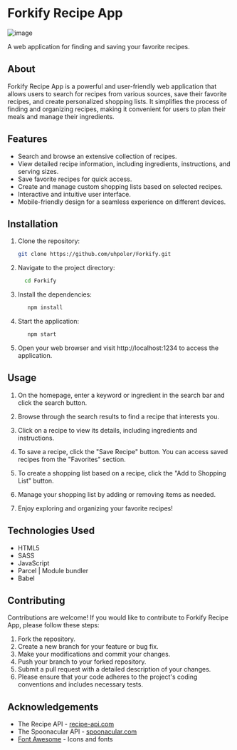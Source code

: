 # Forkify Recipe App

![image](https://github.com/user-attachments/assets/d705ae59-65f9-4ae8-9c58-ea42e49b0014)

A web application for finding and saving your favorite recipes.

## About

Forkify Recipe App is a powerful and user-friendly web application that allows users to search for recipes from various sources, save their favorite recipes, and create personalized shopping lists. It simplifies the process of finding and organizing recipes, making it convenient for users to plan their meals and manage their ingredients.

## Features

- Search and browse an extensive collection of recipes.
- View detailed recipe information, including ingredients, instructions, and serving sizes.
- Save favorite recipes for quick access.
- Create and manage custom shopping lists based on selected recipes.
- Interactive and intuitive user interface.
- Mobile-friendly design for a seamless experience on different devices.

## Installation

1. Clone the repository:
   ```bash
   git clone https://github.com/uhpoler/Forkify.git
   ```
2. Navigate to the project directory:
   ```bash
     cd Forkify
   ```
3. Install the dependencies:
   ```bash
      npm install
   ```
4. Start the application:

   ```bash
      npm start
   ```

5. Open your web browser and visit http://localhost:1234 to access the application.

## Usage

1. On the homepage, enter a keyword or ingredient in the search bar and click the search button.

2. Browse through the search results to find a recipe that interests you.

3. Click on a recipe to view its details, including ingredients and instructions.

4. To save a recipe, click the "Save Recipe" button. You can access saved recipes from the "Favorites" section.

5. To create a shopping list based on a recipe, click the "Add to Shopping List" button.

6. Manage your shopping list by adding or removing items as needed.

7. Enjoy exploring and organizing your favorite recipes!

## Technologies Used

- HTML5
- SASS
- JavaScript
- Parcel | Module bundler
- Babel

## Contributing

Contributions are welcome! If you would like to contribute to Forkify Recipe App, please follow these steps:

1. Fork the repository.
2. Create a new branch for your feature or bug fix.
3. Make your modifications and commit your changes.
4. Push your branch to your forked repository.
5. Submit a pull request with a detailed description of your changes.
6. Please ensure that your code adheres to the project's coding conventions and includes necessary tests.

## Acknowledgements

- The Recipe API - [recipe-api.com](https://forkify-api.herokuapp.com/v2)
- The Spoonacular API - [spoonacular.com](https://spoonacular.com/food-api)
- [Font Awesome](https://fontawesome.com) - Icons and fonts
